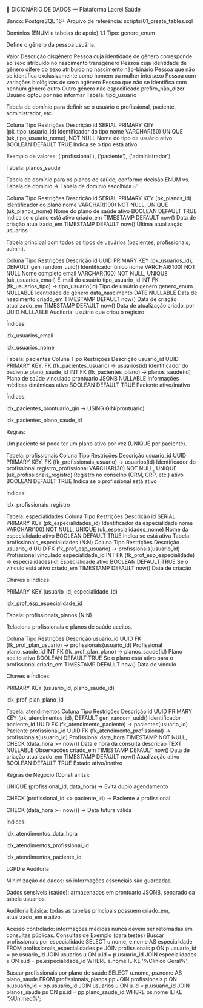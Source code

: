🧾 DICIONÁRIO DE DADOS — Plataforma Lacrei Saúde 

Banco: PostgreSQL 16+
Arquivo de referência: scripts/01_create_tables.sql

Domínios (ENUM e tabelas de apoio)
1.1 Tipo: genero_enum

Define o gênero da pessoa usuária.

Valor	Descrição
cisgênero	Pessoa cuja identidade de gênero corresponde ao sexo atribuído no nascimento
transgênero	Pessoa cuja identidade de gênero difere do sexo atribuído no nascimento
não-binário	Pessoa que não se identifica exclusivamente como homem ou mulher
intersexo	Pessoa com variações biológicas de sexo
agênero	Pessoa que não se identifica com nenhum gênero
outro	Outro gênero não especificado
prefiro_não_dizer	Usuário optou por não informar
Tabela: tipo_usuario

Tabela de domínio para definir se o usuário é profissional, paciente, administrador, etc.

Coluna	Tipo	Restrições	Descrição
id	SERIAL	PRIMARY KEY (pk_tipo_usuario_id)	Identificador do tipo
nome	VARCHAR(50)	UNIQUE (uk_tipo_usuario_nome), NOT NULL	Nome do tipo de usuário
ativo	BOOLEAN	DEFAULT TRUE	Indica se o tipo está ativo

Exemplo de valores:
('profissional'), ('paciente'), ('administrador')

Tabela: planos_saude

Tabela de domínio para os planos de saúde, conforme decisão ENUM vs. Tabela de domínio → Tabela de domínio escolhida ✅

Coluna	Tipo	Restrições	Descrição
id	SERIAL	PRIMARY KEY (pk_planos_id)	Identificador do plano
nome	VARCHAR(100)	NOT NULL, UNIQUE (uk_planos_nome)	Nome do plano de saúde
ativo	BOOLEAN	DEFAULT TRUE	Indica se o plano está ativo
criado_em	TIMESTAMP	DEFAULT now()	Data de criação
atualizado_em	TIMESTAMP	DEFAULT now()	Última atualização
 usuarios

Tabela principal com todos os tipos de usuários (pacientes, profissionais, admin).

Coluna	Tipo	Restrições	Descrição
id	UUID	PRIMARY KEY (pk_usuarios_id), DEFAULT gen_random_uuid()	Identificador único
nome	VARCHAR(100)	NOT NULL	Nome completo
email	VARCHAR(100)	NOT NULL, UNIQUE (uk_usuarios_email)	E-mail do usuário
tipo_usuario_id	INT	FK (fk_usuarios_tipo) → tipo_usuario(id)	Tipo de usuário
genero	genero_enum	NULLABLE	Identidade de gênero
data_nascimento	DATE	NULLABLE	Data de nascimento
criado_em	TIMESTAMP	DEFAULT now()	Data de criação
atualizado_em	TIMESTAMP	DEFAULT now()	Data de atualização
criado_por	UUID	NULLABLE	Auditoria: usuário que criou o registro

Índices:

idx_usuarios_email

idx_usuarios_nome

 Tabela: pacientes
Coluna	Tipo	Restrições	Descrição
usuario_id	UUID	PRIMARY KEY, FK (fk_pacientes_usuario) → usuarios(id)	Identificador do paciente
plano_saude_id	INT	FK (fk_pacientes_plano) → planos_saude(id)	Plano de saúde vinculado
prontuario	JSONB	NULLABLE	Informações médicas dinâmicas
ativo	BOOLEAN	DEFAULT TRUE	Paciente ativo/inativo

Índices:

idx_pacientes_prontuario_gin → USING GIN(prontuario)

idx_pacientes_plano_saude_id

Regras:

Um paciente só pode ter um plano ativo por vez (UNIQUE por paciente).

Tabela: profissionais
Coluna	Tipo	Restrições	Descrição
usuario_id	UUID	PRIMARY KEY, FK (fk_profissionais_usuario) → usuarios(id)	Identificador do profissional
registro_profissional	VARCHAR(30)	NOT NULL, UNIQUE (uk_profissionais_registro)	Registro no conselho (CRM, CRP, etc.)
ativo	BOOLEAN	DEFAULT TRUE	Indica se o profissional está ativo

Índices:

idx_profissionais_registro

 Tabela: especialidades
Coluna	Tipo	Restrições	Descrição
id	SERIAL	PRIMARY KEY (pk_especialidades_id)	Identificador da especialidade
nome	VARCHAR(100)	NOT NULL, UNIQUE (uk_especialidades_nome)	Nome da especialidade
ativo	BOOLEAN	DEFAULT TRUE	Indica se está ativa
Tabela: profissionais_especialidades (N:N)
Coluna	Tipo	Restrições	Descrição
usuario_id	UUID	FK (fk_prof_esp_usuario) → profissionais(usuario_id)	Profissional vinculado
especialidade_id	INT	FK (fk_prof_esp_especialidade) → especialidades(id)	Especialidade
ativo	BOOLEAN	DEFAULT TRUE	Se o vínculo está ativo
criado_em	TIMESTAMP	DEFAULT now()	Data de criação

Chaves e Índices:

PRIMARY KEY (usuario_id, especialidade_id)

idx_prof_esp_especialidade_id

 Tabela: profissionais_planos (N:N)

Relaciona profissionais e planos de saúde aceitos.

Coluna	Tipo	Restrições	Descrição
usuario_id	UUID	FK (fk_prof_plan_usuario) → profissionais(usuario_id)	Profissional
plano_saude_id	INT	FK (fk_prof_plan_plano) → planos_saude(id)	Plano aceito
ativo	BOOLEAN	DEFAULT TRUE	Se o plano está ativo para o profissional
criado_em	TIMESTAMP	DEFAULT now()	Data de vínculo

Chaves e Índices:

PRIMARY KEY (usuario_id, plano_saude_id)

idx_prof_plan_plano_id

 Tabela: atendimentos
Coluna	Tipo	Restrições	Descrição
id	UUID	PRIMARY KEY (pk_atendimentos_id), DEFAULT gen_random_uuid()	Identificador
paciente_id	UUID	FK (fk_atendimento_paciente) → pacientes(usuario_id)	Paciente
profissional_id	UUID	FK (fk_atendimento_profissional) → profissionais(usuario_id)	Profissional
data_hora	TIMESTAMP	NOT NULL, CHECK (data_hora >= now())	Data e hora da consulta
descricao	TEXT	NULLABLE	Observações
criado_em	TIMESTAMP	DEFAULT now()	Data de criação
atualizado_em	TIMESTAMP	DEFAULT now()	Atualização
ativo	BOOLEAN	DEFAULT TRUE	Estado ativo/inativo

Regras de Negócio (Constraints):

UNIQUE (profissional_id, data_hora) → Evita duplo agendamento

CHECK (profissional_id <> paciente_id) → Paciente ≠ profissional

CHECK (data_hora >= now()) → Data futura válida

Índices:

idx_atendimentos_data_hora

idx_atendimentos_profissional_id

idx_atendimentos_paciente_id

 LGPD e Auditoria

Minimização de dados: só informações essenciais são guardadas.

Dados sensíveis (saúde): armazenados em prontuario JSONB, separado da tabela usuarios.

Auditoria básica: todas as tabelas principais possuem criado_em, atualizado_em e ativo.

Acesso controlado: informações médicas nunca devem ser retornadas em consultas públicas.
 Consultas de Exemplo (para testes)
Buscar profissionais por especialidade
SELECT u.nome, e.nome AS especialidade
FROM profissionais_especialidades pe
JOIN profissionais p ON p.usuario_id = pe.usuario_id
JOIN usuarios u ON u.id = p.usuario_id
JOIN especialidades e ON e.id = pe.especialidade_id
WHERE e.nome ILIKE '%Clínico Geral%';

Buscar profissionais por plano de saúde
SELECT u.nome, ps.nome AS plano_saude
FROM profissionais_planos pp
JOIN profissionais p ON p.usuario_id = pp.usuario_id
JOIN usuarios u ON u.id = p.usuario_id
JOIN planos_saude ps ON ps.id = pp.plano_saude_id
WHERE ps.nome ILIKE '%Unimed%';
